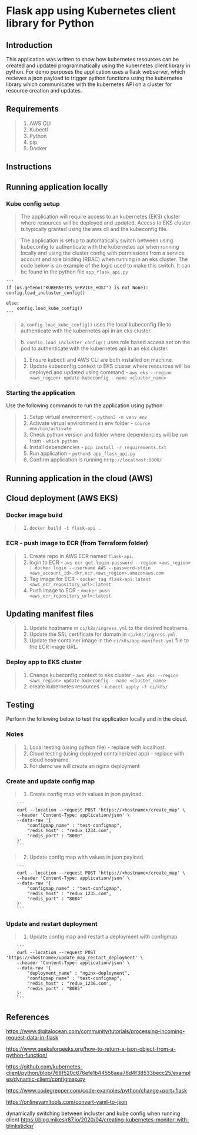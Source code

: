 # Flask app using Kubernetes client library for Python

## Introduction
This application was written to show how kubernetes resources can be created and updated programmatically using the kubernetes client library in python. For demo purposes the application uses a flask webserver, which recieves a json payload to trigger python functions using the kubernetes library which communicates with the kubernetes API on a cluster for resource creation and updates. 


## Requirements
> 1. AWS CLI
> 2. Kubectl
> 3. Python
> 4. pip
> 5. Docker


## Instructions

## Running application locally

### Kube config setup
>The application will require access to an kubernetes (EKS) cluster where resources will be deployed and updated. Access to EKS cluster is typically granted using the aws cli and the kubeconfig file. 

>The application is setup to automatically switch between using kubeconfig to authenticate with the kubernetes api when running locally and using the cluster config with permissions from a service account and role binding (RBAC) when running in an eks cluster. The code below is an example of the logic used to make this switch. It can be found in the python file `app_flask_api.py`

    ```
    if (os.getenv("KUBERNETES_SERVICE_HOST") is not None):
    config.load_incluster_config()
    
    else:
        config.load_kube_config()
    ```    
   > a. `config.load_kube_config()` uses the local kubeconfig file to authenticate with the kubernetes api in an eks cluster.

   > b. `config.load_incluster_config()` uses role based access set on the pod to authenticate with the kubernetes api in an eks cluster.
   

>1. Ensure kubectl and AWS CLI are both installed on machine.
>2. Update kubeconfig context to EKS cluster where resources will be deployed and updated using command - `aws eks --region <aws_region> update-kubeconfig --name <cluster_name>`

### Starting the application 
Use the following commands to run the application using python

> 1. Setup virtual environment - `python3 -m venv env`
> 2. Activate virtual environment in env folder - `source env/bin/activate`
> 3. Check python version and folder where dependencies will be run from - `which python`
> 4. Install dependencies - `pip install -r requirements.txt`
> 5. Run application - `python3 app_flask_api.py`
> 6. Confirm application is running `http://localhost:8000/`


## Running application in the cloud (AWS)

## Cloud deployment (AWS EKS)

### Docker image build
> 1. `docker build -t flask-api .`

### ECR - push image to ECR (from Terraform folder)
> 1. Create repo in AWS ECR named `flask-api`.
> 2. login to ECR - `aws ecr get-login-password --region <aws_region> | docker login --username AWS --password-stdin <aws_account_id>.dkr.ecr.<aws_region>.amazonaws.com`
> 3. Tag image for ECR - `docker tag flask-api:latest <aws_ecr_repository_url>:latest`
> 4. Push image to ECR - `docker push <aws_ecr_repository_url>:latest`

## Updating manifest files
> 1. Update hostname in `ci/k8s/ingress.yml` to the desired hostname.
> 2. Update the SSL certificate for domain in `ci/k8s/ingress.yml`.
> 3. Update the container image in the `ci/k8s/app-manifest.yml` file to the ECR image URL.
   

### Deploy app to EKS cluster 
> 1. Change kubeconfig context to eks cluster - `aws eks --region <aws_region> update-kubeconfig --name <cluster_name>`
> 2. create kubernetes resources - `kubectl apply -f ci/k8s/`


## Testing
Perform the following below to test the application locally and in the cloud.

### Notes
> 1. Local testing (using python file) - replace <hostname> with localhost.
> 2. Cloud testing (using deployed containerized app) - replace <hostname> with cloud hostname.
> 3. For demo we will create an nginx deployment 

### Create and update config map
> 1. Create config map with values in json payload.
   
        ```
        curl --location --request POST 'https://<hostname>/create_map' \
        --header 'Content-Type: application/json' \
        --data-raw '{
            "configmap_name" : "test-configmap",
            "redis_host" : "redux_1234.com",
            "redis_port" : "8080"
        }'
        ```
    
> 2. Update config map with values in json payload.
   
        ```
        curl --location --request POST 'https://<hostname>/create_map' \
        --header 'Content-Type: application/json' \
        --data-raw '{
            "configmap_name" : "test-configmap",
            "redis_host" : "redux_1235.com",
            "redis_port" : "8084"
        }'
        ```

### Update and restart deployment
> 1. Update config map and restart a deployment with configmap
   
        ```
        curl --location --request POST 'https://<hostname>/update_map_restart_deployment' \
        --header 'Content-Type: application/json' \
        --data-raw '{
            "deployment_name" : "nginx-deployment",
            "configmap_name" : "test-configmap",
            "redis_host" : "redux_1236.com",
            "redis_port" : "8085"
        }'
        ```


## References
https://www.digitalocean.com/community/tutorials/processing-incoming-request-data-in-flask

https://www.geeksforgeeks.org/how-to-return-a-json-object-from-a-python-function/

https://github.com/kubernetes-client/python/blob/768f520c676efe1b44556aea76d4f38533becc25/examples/dynamic-client/configmap.py


https://www.codegrepper.com/code-examples/python/change+port+flask

https://onlineyamltools.com/convert-yaml-to-json

dynamically switching between incluster and kube config when running client
https://blog.mikesir87.io/2020/04/creating-kubernetes-monitor-with-blinksticks/